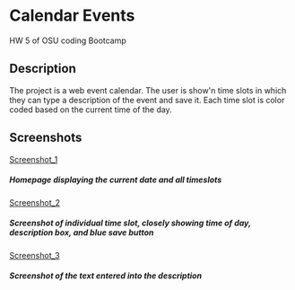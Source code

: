 # Calendar Events

HW 5 of OSU coding Bootcamp

## Description

The project is a web event calendar. The user is show'n time slots in which they can type a description of the event and save it. Each time slot is color coded based on the current time of the day.

## Screenshots

[Screenshot_1](/assets/screenshots/screenshot_1.png)

##### Homepage displaying the current date and all timeslots

[Screenshot_2](/assets/screenshots/screenshot_2.png)

##### Screenshot of individual time slot, closely showing time of day, description box, and blue save button

[Screenshot_3](/assets/screenshots/screenshot_3.png)

##### Screenshot of the text entered into the description
